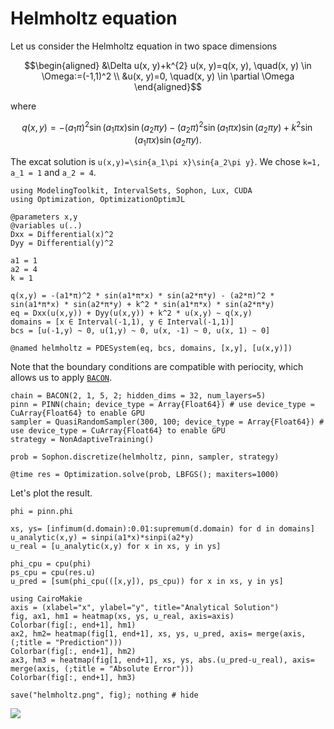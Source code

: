 # Helmholtz equation

Let us consider the Helmholtz equation in two space dimensions

```math
\begin{aligned}
&\Delta u(x, y)+k^{2} u(x, y)=q(x, y), \quad(x, y) \in \Omega:=(-1,1)^2 \\
&u(x, y)=0, \quad(x, y) \in \partial \Omega
\end{aligned}
```
where 
```math 
q(x, y)=-\left(a_{1} \pi\right)^{2} \sin \left(a_{1} \pi x\right) \sin \left(a_{2} \pi y\right)-\left(a_{2} \pi\right)^{2} \sin \left(a_{1} \pi x\right) \sin \left(a_{2} \pi y\right)+k^{2} \sin \left(a_{1} \pi x\right) \sin \left(a_{2} \pi y\right).
```
The excat solution is ``u(x,y)=\sin{a_1\pi x}\sin{a_2\pi y}``. We chose ``k=1, a_1 = 1`` and ``a_2 = 4``.

```@example helmholtz
using ModelingToolkit, IntervalSets, Sophon, Lux, CUDA
using Optimization, OptimizationOptimJL

@parameters x,y
@variables u(..)
Dxx = Differential(x)^2
Dyy = Differential(y)^2

a1 = 1
a2 = 4
k = 1

q(x,y) = -(a1*π)^2 * sin(a1*π*x) * sin(a2*π*y) - (a2*π)^2 * sin(a1*π*x) * sin(a2*π*y) + k^2 * sin(a1*π*x) * sin(a2*π*y)
eq = Dxx(u(x,y)) + Dyy(u(x,y)) + k^2 * u(x,y) ~ q(x,y)
domains = [x ∈ Interval(-1,1), y ∈ Interval(-1,1)]
bcs = [u(-1,y) ~ 0, u(1,y) ~ 0, u(x, -1) ~ 0, u(x, 1) ~ 0]

@named helmholtz = PDESystem(eq, bcs, domains, [x,y], [u(x,y)])
```

Note that the boundary conditions are compatible with periocity, which allows us to apply [`BACON`](@ref).
```@example helmholtz
chain = BACON(2, 1, 5, 2; hidden_dims = 32, num_layers=5)
pinn = PINN(chain; device_type = Array{Float64}) # use device_type = CuArray{Float64} to enable GPU
sampler = QuasiRandomSampler(300, 100; device_type = Array{Float64}) # use device_type = CuArray{Float64} to enable GPU
strategy = NonAdaptiveTraining()

prob = Sophon.discretize(helmholtz, pinn, sampler, strategy) 

@time res = Optimization.solve(prob, LBFGS(); maxiters=1000)
```

Let's plot the result.
```@example helmholtz
phi = pinn.phi

xs, ys= [infimum(d.domain):0.01:supremum(d.domain) for d in domains]
u_analytic(x,y) = sinpi(a1*x)*sinpi(a2*y)
u_real = [u_analytic(x,y) for x in xs, y in ys]

phi_cpu = cpu(phi)
ps_cpu = cpu(res.u)
u_pred = [sum(phi_cpu(([x,y]), ps_cpu)) for x in xs, y in ys]

using CairoMakie
axis = (xlabel="x", ylabel="y", title="Analytical Solution")
fig, ax1, hm1 = heatmap(xs, ys, u_real, axis=axis)
Colorbar(fig[:, end+1], hm1)
ax2, hm2= heatmap(fig[1, end+1], xs, ys, u_pred, axis= merge(axis, (;title = "Prediction")))
Colorbar(fig[:, end+1], hm2)
ax3, hm3 = heatmap(fig[1, end+1], xs, ys, abs.(u_pred-u_real), axis= merge(axis, (;title = "Absolute Error")))
Colorbar(fig[:, end+1], hm3)

save("helmholtz.png", fig); nothing # hide
```
![](helmholtz.png)
